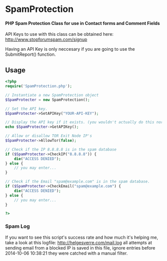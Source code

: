 # SpamProtection
#### PHP Spam Protection Class for use in Contact forms and Comment Fields


API Keys to use with this class can be obtained here: http://www.stopforumspam.com/signup

Having an API Key is only neccesary if you are going to use the SubmitReport() function.

## Usage

```php
<?php
require('SpamProtection.php');

// Instantiate a new SpamProtection object
$SpamProtecter = new SpamProtection();

// Set the API key.
$SpamProtecter->SetAPIKey("YOUR-API-KEY"); 

// Display the API key if it exists. (you wouldn't actually do this normally..)
echo $SpamProtecter->GetAPIKey(); 

// Allow or disallow TOR Exit Node IP's
$SpamProtecter->AllowTor(false);

// Check if the IP 8.8.8.8 is in the spam database
if ($SpamProtecter->CheckIP("8.8.8.8")) {
 	die("ACCESS DENIED");
} else {
	// you may enter...
}

// Check if the Email "spam@example.com" is in the spam database.
if ($SpamProtecter->CheckEmail("spam@example.com") {
	die("ACCESS DENIED");
} else {
	// you may enter...
}

?>
```


### Spam Log
If you want to see this script's success rate and how much it's helping me, take a 
look at this logfile: http://helgesverre.com/mail.log all attempts at sending email 
from a blocked IP is saved in this file, ignore entries before 2014-10-06 10:38:21 
they were catched with a manual filter.
